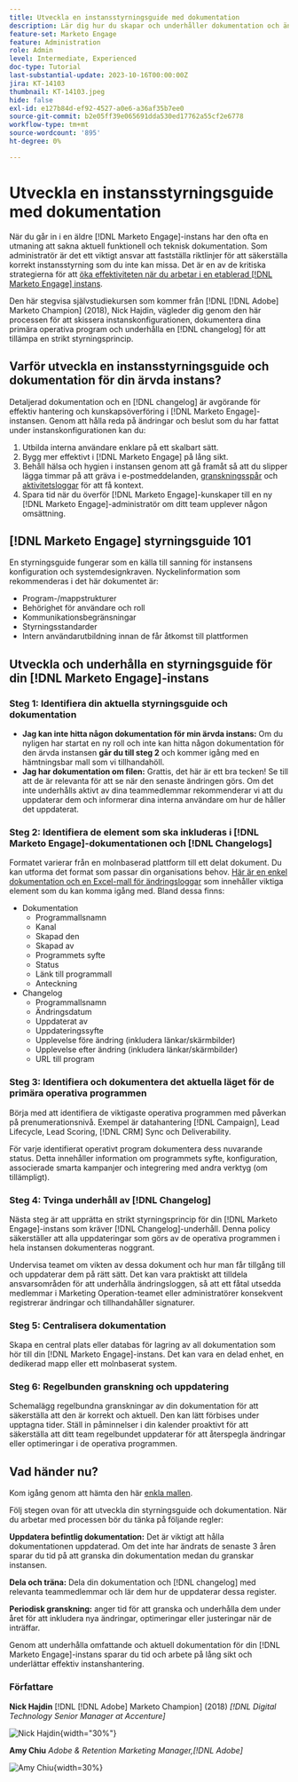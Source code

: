 ```yaml
---
title: Utveckla en instansstyrningsguide med dokumentation
description: Lär dig hur du skapar och underhåller dokumentation och ändringslogg för din [!DNL Marketo Engage] instans. Detta sparar inte bara tid för teamets kunskapsdelning utan förbättrar även hälsan och effektiviteten i instansen.
feature-set: Marketo Engage
feature: Administration
role: Admin
level: Intermediate, Experienced
doc-type: Tutorial
last-substantial-update: 2023-10-16T00:00:00Z
jira: KT-14103
thumbnail: KT-14103.jpeg
hide: false
exl-id: e127b84d-ef92-4527-a0e6-a36af35b7ee0
source-git-commit: b2e05ff39e065691dda530ed17762a55cf2e6778
workflow-type: tm+mt
source-wordcount: '895'
ht-degree: 0%

---
```


# Utveckla en instansstyrningsguide med dokumentation

När du går in i en äldre [!DNL Marketo Engage]-instans har den ofta en utmaning att sakna aktuell funktionell och teknisk dokumentation. Som administratör är det ett viktigt ansvar att fastställa riktlinjer för att säkerställa korrekt instansstyrning som du inte kan missa. Det är en av de kritiska strategierna för att [öka effektiviteten när du arbetar i en etablerad [!DNL Marketo Engage] instans](https://nation.marketo.com/t5/champion-program-blogs/3-tips-to-increase-your-efficiency-in-an-inherited-instance/ba-p/247582).

Den här stegvisa självstudiekursen som kommer från [!DNL [!DNL Adobe] Marketo Champion] (2018), Nick Hajdin, vägleder dig genom den här processen för att skissera instanskonfigurationen, dokumentera dina primära operativa program och underhålla en [!DNL changelog] för att tillämpa en strikt styrningsprincip.

## Varför utveckla en instansstyrningsguide och dokumentation för din ärvda instans?

Detaljerad dokumentation och en [!DNL changelog] är avgörande för effektiv hantering och kunskapsöverföring i [!DNL Marketo Engage]-instansen. Genom att hålla reda på ändringar och beslut som du har fattat under instanskonfigurationen kan du:

1. Utbilda interna användare enklare på ett skalbart sätt.
2. Bygg mer effektivt i [!DNL Marketo Engage] på lång sikt.
3. Behåll hälsa och hygien i instansen genom att gå framåt så att du slipper lägga timmar på att gräva i e-postmeddelanden, [granskningsspår](https://experienceleague.adobe.com/docs/marketo/using/product-docs/administration/audit-trail/audit-trail-overview.html) och [aktivitetsloggar](https://experienceleague.adobe.com/docs/marketo/using/product-docs/core-marketo-concepts/smart-lists-and-static-lists/managing-people-in-smart-lists/locate-the-activity-log-for-a-person.html) för att få kontext.
4. Spara tid när du överför [!DNL Marketo Engage]-kunskaper till en ny [!DNL Marketo Engage]-administratör om ditt team upplever någon omsättning.

## [!DNL Marketo Engage] styrningsguide 101

En styrningsguide fungerar som en källa till sanning för instansens konfiguration och systemdesignkraven. Nyckelinformation som rekommenderas i det här dokumentet är:

* Program-/mappstrukturer
* Behörighet för användare och roll
* Kommunikationsbegränsningar
* Styrningsstandarder
* Intern användarutbildning innan de får åtkomst till plattformen

## Utveckla och underhålla en styrningsguide för din [!DNL Marketo Engage]-instans

### Steg 1: Identifiera din aktuella styrningsguide och dokumentation

* **Jag kan inte hitta någon dokumentation för min ärvda instans:** Om du nyligen har startat en ny roll och inte kan hitta någon dokumentation för den ärvda instansen **går du till steg 2** och kommer igång med en hämtningsbar mall som vi tillhandahöll.
* **Jag har dokumentation om filen:** Grattis, det här är ett bra tecken! Se till att de är relevanta för att se när den senaste ändringen görs. Om det inte underhålls aktivt av dina teammedlemmar rekommenderar vi att du uppdaterar dem och informerar dina interna användare om hur de håller det uppdaterat.

### Steg 2: Identifiera de element som ska inkluderas i [!DNL Marketo Engage]-dokumentationen och [!DNL Changelogs]

Formatet varierar från en molnbaserad plattform till ett delat dokument. Du kan utforma det format som passar din organisations behov. [Här är en enkel dokumentation och en Excel-mall för ändringsloggar](/help/marketo-tutorial-inherited-instance/_assets/downloads/Adobe_Marketo_Engage_Inherited_Instance_Documentation-Changlog.xlsx) som innehåller viktiga element som du kan komma igång med. Bland dessa finns:

* Dokumentation
   * Programmallsnamn
   * Kanal
   * Skapad den
   * Skapad av
   * Programmets syfte
   * Status
   * Länk till programmall
   * Anteckning
* Changelog
   * Programmallsnamn
   * Ändringsdatum
   * Uppdaterat av
   * Uppdateringssyfte
   * Upplevelse före ändring (inkludera länkar/skärmbilder)
   * Upplevelse efter ändring (inkludera länkar/skärmbilder)
   * URL till program

### Steg 3: Identifiera och dokumentera det aktuella läget för de primära operativa programmen

Börja med att identifiera de viktigaste operativa programmen med påverkan på prenumerationsnivå. Exempel är datahantering [!DNL Campaign], Lead Lifecycle, Lead Scoring, [!DNL CRM] Sync och Deliverability.

För varje identifierat operativt program dokumentera dess nuvarande status. Detta innehåller information om programmets syfte, konfiguration, associerade smarta kampanjer och integrering med andra verktyg (om tillämpligt).

### Steg 4: Tvinga underhåll av [!DNL Changelog]

Nästa steg är att upprätta en strikt styrningsprincip för din [!DNL Marketo Engage]-instans som kräver [!DNL Changelog]-underhåll. Denna policy säkerställer att alla uppdateringar som görs av de operativa programmen i hela instansen dokumenteras noggrant.

Undervisa teamet om vikten av dessa dokument och hur man får tillgång till och uppdaterar dem på rätt sätt. Det kan vara praktiskt att tilldela ansvarsområden för att underhålla ändringsloggen, så att ett fåtal utsedda medlemmar i Marketing Operation-teamet eller administratörer konsekvent registrerar ändringar och tillhandahåller signaturer.

### Steg 5: Centralisera dokumentation

Skapa en central plats eller databas för lagring av all dokumentation som hör till din [!DNL Marketo Engage]-instans. Det kan vara en delad enhet, en dedikerad mapp eller ett molnbaserat system.

### Steg 6: Regelbunden granskning och uppdatering

Schemalägg regelbundna granskningar av din dokumentation för att säkerställa att den är korrekt och aktuell. Den kan lätt förbises under upptagna tider. Ställ in påminnelser i din kalender proaktivt för att säkerställa att ditt team regelbundet uppdaterar för att återspegla ändringar eller optimeringar i de operativa programmen.

## Vad händer nu?

Kom igång genom att hämta den här [enkla mallen](/help/marketo-tutorial-inherited-instance/_assets/downloads/Adobe_Marketo_Engage_Inherited_Instance_Documentation-Changlog.xlsx).

Följ stegen ovan för att utveckla din styrningsguide och dokumentation. När du arbetar med processen bör du tänka på följande regler:

**Uppdatera befintlig dokumentation:**
Det är viktigt att hålla dokumentationen uppdaterad. Om det inte har ändrats de senaste 3 åren sparar du tid på att granska din dokumentation medan du granskar instansen.

**Dela och träna:**
Dela din dokumentation och [!DNL changelog] med relevanta teammedlemmar och lär dem hur de uppdaterar dessa register.

**Periodisk granskning:** anger tid för att granska och underhålla dem under året för att inkludera nya ändringar, optimeringar eller justeringar när de inträffar.

Genom att underhålla omfattande och aktuell dokumentation för din [!DNL Marketo Engage]-instans sparar du tid och arbete på lång sikt och underlättar effektiv instanshantering.

### Författare

**Nick Hajdin**
[!DNL [!DNL Adobe] Marketo Champion] (2018)
*[!DNL Digital Technology Senior Manager at Accenture]*

![Nick Hajdin](/help/marketo-tutorial-inherited-instance/_assets/authors/Customer_Author_Nicholas_Hajdin.png){width="30%"}

**Amy Chiu**
*Adobe &amp; Retention Marketing Manager,[!DNL Adobe]*

![Amy Chiu](/help/marketo-tutorial-inherited-instance/_assets/authors/Adobe_Author_Amy_Chiu.png){width=30%}
